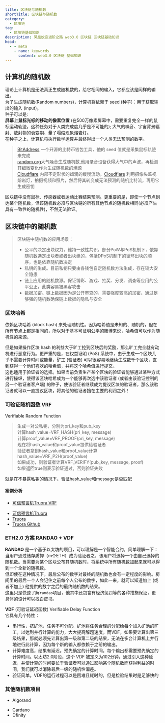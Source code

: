 ```yaml
---
title: 区块链与随机数
shortTitle: 区块链与随机数 
category:
  - 区块链
tag:
  - 区块链基础知识
description: 凤凰蜕变进阶之路 web3.0 区块链 区块链基础知识
head:
  - - meta
    - name: keywords
      content: web3.0 区块链 基础知识
---
```

## 计算机的随机数

理论上计算机是无法真正生成随机数的，给它相同的输入，它都应该是同样的输出。  
为了生成随机数(Random numbers)，计算机将依赖于 seed (种子)：用于获取输出的输入 (input)。  
种子可以是:  
    **屏幕上鼠标光标的移动的像素位置** (在500万像素屏幕中，需要重复完全一样的鼠标运动轨迹，这种任务对于人类完成度几乎是不可能的);
    大气的噪音、宇宙背景辐射、放射物的衰变期、量子塌缩现象熔岩灯。  
在种子之上，计算机将执行数学运算并最终得出一个人类无法预测的数字。  

> [BitAddress](https://www.bitaddress.org/) 一个开源的比特币钱包工具，他的 seed 值就是采集鼠标轨迹来完成  
> [random.org](https://www.random.org/)大气噪音生成随机数,他用录音设备获得大气中的声波，再检测其细微变化作为生成随机数的熵源  
> [Cloudflare](https://gizmodo.com/one-of-the-secrets-guarding-the-secure-internet-is-a-wa-1820188866) 内部不定形状的蜡滴的缓慢流动。[Cloudflare](https://www.cloudflare.com/zh-cn/learning/ssl/lava-lamp-encryption/) 利用摄像头监视熔岩灯，拍摄视频和照片，然后将其转变成无法预测的随机比特流，再用它生成密钥  

区块链中没有鼠标、传感器或者运动比赛结果预测。更重要的是，即使一个节点到达某个随机数，但该随机数必须与区块链的所有其他节点的随机数相同(必须产生具有一致性的随机性)，不然无法验证。  

## 区块链中的随机数

> 区块链中随机数的应用场景：  
>
> - 公平的决定出块权力，维持一致性共识。部分PoW与PoS机制下，依靠随机数选定出块者或者出块组的，包括DPoS机制下的循环出块的顺序，也是依靠随机数决定  
> - 私钥的生成。目前私钥只要由各钱包自定随机数方法生成，存在较大安全隐患  
> - 链上应用的随机数源。保证博彩、游戏、抽奖、分发、调查等应用的公平公正，此类容易被黑客攻击  
> - 数据加密。链上数据因为是公开审查的，需要强度较高的加密，通过足够强的随机数确保链上数据的隐私与安全
>
### 区块哈希

依赖区块哈希 (block hash) 来处理随机性。因为哈希值是未知的、随机的，但在所有节点上都是相同的，所以对于基本可证明公平的赌博来说，哈希值可以作为随机性的来源。

但是如果操作区块 hash 的利益大于旷工挖到区块后的奖励，那么旷工完全就有动机进行恶意行为。更严重的是，在权益证明 (PoS) 系统中，由于生成一个区块几乎不需要计算时间或能量，矿工 (验证者) 可以很容易地继续生成数千个区块，直到获得一个他们喜欢的哈希值，并将这个哈希值进行提交。  
这也适用于验证者的选择。如果当前负责生产某个区块的验证者能够通过某种方式进行操纵，使得该区块哈希成为一个能够再次选中该验证者 (或者由该验证控制的另一个验证者客户端) 的种子，使该验证者继续成为提议区块的验证者，那么该验证者就可以一直提议区块，将其他的验证者挡在主要的利润之外！  

### 可验证随机函数 VRF

Verifiable Random Function
> 生成一对公私钥，分别为pri_key和pub_key  
> 计算hash_value=VRF_HASH(pri_key, message)  
> 计算proof_value=VRF_PROOF(pri_key, message)  
> 现在将hash_value和proof_value提供给验证者  
> 验证者拿到hash_value和proof_value计算hash_value=VRF_P2H(proof_value)  
> 如果成功，则验证者计算VRF_VERIFY(pub_key, message, proof)  
> 如果返回true则表示验证通过，否则验证失败

就是在不暴露私钥的情况下，验证hash_value和message是否匹配

#### 案例分析

* [可信预言机Truora VRF](https://mp.weixin.qq.com/s/6v-PCIEpspfUX8sqS6mq6w)
- [可信预言机Truora](https://mp.weixin.qq.com/s/5ZYKv0BBX1j18H6AAePZaQ)
- [Truora](https://truora.readthedocs.io/)
- [Truora Github](https://github.com/WeBankBlockchain/Truora-Service)

### ETH2.0 方案 RANDAO + VDF

**RANDAO** 是一个基于以太坊的项目，可以理解是一个智能合约，简单理解一下：当用户通过储存质押（m个ETH）成为验证者之，该用户将选择一个由自己选择的随机数。当需要为某个区块公布其随机数时，将系统中所有随机数加起来就可以得到一个全新的随机数。  
但即使在这种情况下，最后公布的数字对最终的随机数也会有一定程度的影响。房间里的最后一个人会记住之前每个人公布的数字，如此一来，就可以知道加上 (或者不加上) 他提供的数字之后的最终随机数的结果。  
这里只是快速了解`randao`项目，他其中还包含有经济惩罚等的各种措施保证，更具体的设计可以找白皮书。

**VDF** (可验证延迟函数) Verifiable Delay Function  
它具有几个特性：
- 串行性，抗矿池，任务不可分配。矿池将任务合理的分配给每个加入矿池的旷工，以达到并行计算的能力，大大提高解题速度。而VDF，如果要计算出第三级结果，那就必须先计算出第一级和第二级的结果，无法在多台计算机上并行地进行此计算，因为每个新的输入都依赖于之前的输出。
- 计算难度高，结果有延迟，预先确定的计算时间。每个输出都需要预先确定的计算时间。以太坊2.0阶段，这个 VDF 被定义为102分钟，通过引入这种延迟，并使计算的时间要长于验证者可以通过影响某个随机数而获得利益的时间，我们就可以消除最后一级的随机性偏差。
- 验证简单。VDF的运行过程可以是困难且耗时的，但是检验结果时是足够快的

### 其他随机数项目

* Algorand
- Cardano
- Dfinity
